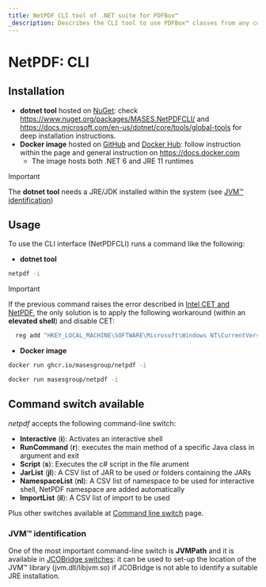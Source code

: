 ```yaml
---
title: NetPDF CLI tool of .NET suite for PDFBox™
_description: Describes the CLI tool to use PDFBox™ classes from any command-line shell
---
```


# NetPDF: CLI

## Installation

- **dotnet tool** hosted on [NuGet](https://www.nuget.org/packages/MASES.NetPDFCLI): check https://www.nuget.org/packages/MASES.NetPDFCLI/ and https://docs.microsoft.com/en-us/dotnet/core/tools/global-tools for deep installation instructions.
- **Docker image** hosted on [GitHub](https://github.com/masesgroup/NetPDF/pkgs/container/netpdf) and [Docker Hub](https://hub.docker.com/repository/docker/masesgroup/netpdf/general): follow instruction within the page and general instruction on https://docs.docker.com
  * The image hosts both .NET 6 and JRE 11 runtimes

> [!IMPORTANT]
> The **dotnet tool** needs a JRE/JDK installed within the system (see [JVM™ identification](#jvm-identification))

## Usage

To use the CLI interface (NetPDFCLI) runs a command like the following:

- **dotnet tool**

```sh
netpdf -i
```

> [!IMPORTANT]
> If the previous command raises the error described in [Intel CET and NetPDF](usage.md#intel-cet-and-netpdf), the only solution is to apply the following workaround (within an **elevated shell**) and disable CET:
> ```sh
> 	reg add "HKEY_LOCAL_MACHINE\SOFTWARE\Microsoft\Windows NT\CurrentVersion\Image File Execution Options\netpdf.exe" /v MitigationOptions /t REG_BINARY /d "0000000000000000000000000000002000" /f
> ```

- **Docker image**

```sh
docker run ghcr.io/masesgroup/netpdf -i
```

```sh
docker run masesgroup/netpdf -i
```

## Command switch available

_netpdf_ accepts the following command-line switch:

* **Interactive** (**i**): Activates an interactive shell
* **RunCommand** (**r**): executes the main method of a specific Java class in argument and exit
* **Script** (**s**): Executes the c# script in the file arument
* **JarList** (**jl**): A CSV list of JAR to be used or folders containing the JARs
* **NamespaceList** (**nl**): A CSV list of namespace to be used for interactive shell, NetPDF namespace are added automatically
* **ImportList** (**il**): A CSV list of import to be used

Plus other switches available at [Command line switch](commandlineswitch.md) page.

### JVM™ identification

One of the most important command-line switch is **JVMPath** and it is available in [JCOBridge switches](https://www.jcobridge.com/net-examples/command-line-options/): it can be used to set-up the location of the JVM™ library (jvm.dll/libjvm.so) if JCOBridge is not able to identify a suitable JRE installation.
